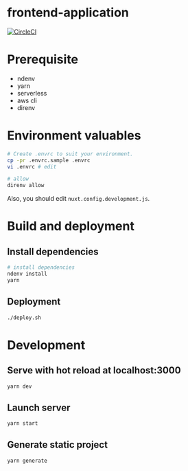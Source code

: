 # frontend-application
[![CircleCI](https://circleci.com/gh/AlisProject/frontend-application.svg?style=svg)](https://circleci.com/gh/AlisProject/frontend-application)

# Prerequisite 
- ndenv
- yarn
- serverless
- aws cli
- direnv

# Environment valuables
```bash
# Create .envrc to suit your environment.
cp -pr .envrc.sample .envrc
vi .envrc # edit

# allow
direnv allow
```

Also, you should edit `nuxt.config.development.js`.

# Build and deployment

## Install dependencies
```bash
# install dependencies
ndenv install
yarn
```

## Deployment

```bash
./deploy.sh
```

# Development

## Serve with hot reload at localhost:3000
```bash
yarn dev
```

## Launch server
```bash
yarn start
```

## Generate static project
```bash
yarn generate
```
